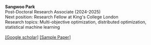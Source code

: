 \
**Sangwoo Park**\
Post-Doctoral Research Associate (2024-2025)\
Next position: Research Fellow at King's College London
\
Research topics: Multi-objective optimization, distributed optimization, statistical machine learning\
\
[[Google scholar]](https://scholar.google.com/citations?user=0Ap-yfYAAAAJ&hl=en)
[[Sample Paper]](https://ieeexplore.ieee.org/stamp/stamp.jsp?tp=&arnumber=10890785)